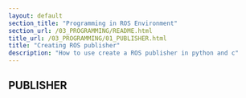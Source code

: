 ```yaml
---
layout: default
section_title: "Programming in ROS Environment"
section_url: /03_PROGRAMMING/README.html
title_url: /03_PROGRAMMING/01_PUBLISHER.html
title: "Creating ROS publisher"
description: "How to use create a ROS publisher in python and c"
---
```


## PUBLISHER